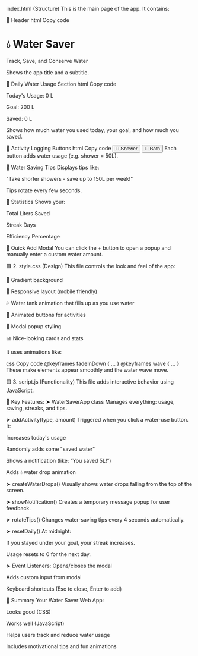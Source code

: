 index.html (Structure)
This is the main page of the app. It contains:

🔹 Header
html
Copy code
<h1>💧 Water Saver</h1>
<p>Track, Save, and Conserve Water</p>
Shows the app title and a subtitle.

🔹 Daily Water Usage Section
html
Copy code
<p>Today's Usage: <span id="todayUsage">0</span> L</p>
<p>Goal: <span id="dailyGoal">200</span> L</p>
<p>Saved: <span id="waterSaved">0</span> L</p>
Shows how much water you used today, your goal, and how much you saved.

🔹 Activity Logging Buttons
html
Copy code
<button onclick="addActivity('shower', 50)">🚿 Shower</button>
<button onclick="addActivity('bath', 80)">🛁 Bath</button>
Each button adds water usage (e.g. shower = 50L).

🔹 Water Saving Tips
Displays tips like:

"Take shorter showers - save up to 150L per week!"

Tips rotate every few seconds.

🔹 Statistics
Shows your:

Total Liters Saved

Streak Days

Efficiency Percentage

🔹 Quick Add Modal
You can click the + button to open a popup and manually enter a custom water amount.

🟩 2. style.css (Design)
This file controls the look and feel of the app:

🌈 Gradient background

📱 Responsive layout (mobile friendly)

💦 Water tank animation that fills up as you use water

🧼 Animated buttons for activities

🔔 Modal popup styling

📊 Nice-looking cards and stats

It uses animations like:

css
Copy code
@keyframes fadeInDown { ... }
@keyframes wave { ... }
These make elements appear smoothly and the water wave move.

🟨 3. script.js (Functionality)
This file adds interactive behavior using JavaScript.

🔹 Key Features:
➤ WaterSaverApp class
Manages everything: usage, saving, streaks, and tips.

➤ addActivity(type, amount)
Triggered when you click a water-use button. It:

Increases today's usage

Randomly adds some "saved water"

Shows a notification (like: “You saved 5L!”)

Adds 💧 water drop animation

➤ createWaterDrops()
Visually shows water drops falling from the top of the screen.

➤ showNotification()
Creates a temporary message popup for user feedback.

➤ rotateTips()
Changes water-saving tips every 4 seconds automatically.

➤ resetDaily()
At midnight:

If you stayed under your goal, your streak increases.

Usage resets to 0 for the next day.

➤ Event Listeners:
Opens/closes the modal

Adds custom input from modal

Keyboard shortcuts (Esc to close, Enter to add)

🧠 Summary
Your Water Saver Web App:

Looks good (CSS)

Works well (JavaScript)

Helps users track and reduce water usage

Includes motivational tips and fun animations
